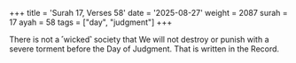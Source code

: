 +++
title = 'Surah 17, Verses 58'
date = '2025-08-27'
weight = 2087
surah = 17
ayah = 58
tags = ["day", "judgment"]
+++

There is not a ˹wicked˺ society that We will not destroy or punish with a severe torment before the Day of Judgment. That is written in the Record.